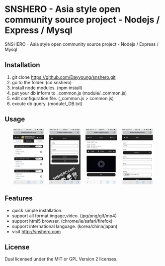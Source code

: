 SNSHERO - Asia style open community source project - Nodejs / Express / Mysql
=========
SNSHERO - Asia style open community source project - Nodejs / Express / Mysql

## Installation

1. git clone https://github.com/Dayyoung/snshero.git
2. go to the folder. (cd snshero)
3. install node modules. (npm install) 
4. put your db inform to _common.js (module/_common.js)
5. edit configuration file. (_common.js > common.js)
6. excute db query. (module/_DB.txt)

## Usage

<div align="center">
        <img width="20%" src="https://raw.githubusercontent.com/Dayyoung/snshero/master/1.png" alt="About screen" title="About screen"</img>
        <img height="0" width="8px">
        <img width="20%" src="https://raw.githubusercontent.com/Dayyoung/snshero/master/2.png" alt="List screen" title="List screen"></img>
        <img height="0" width="8px">
        <img width="20%" src="https://raw.githubusercontent.com/Dayyoung/snshero/master/3.png" alt="List screen" title="List screen"></img>
        <img height="0" width="8px">
        <img width="20%" src="https://raw.githubusercontent.com/Dayyoung/snshero/master/4.png" alt="List screen" title="List screen"></img>
</div>

## Features

- quick simple installation.
- support all format imgage,video. (jpg/png/gif/mp4)
- support html5 browser. (chrome/ie/safari/firefox) 
- support international language. (korea/china/japan)
- visit http://snshero.com

## License

Dual licensed under the MIT or GPL Version 2 licenses.

